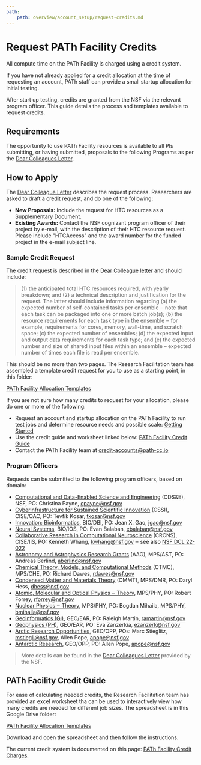 ```yaml
---
path:
    path: overview/account_setup/request-credits.md
---
```


# Request PATh Facility Credits

All compute time on the PATh Facility is charged using a credit system. 

If you have not already applied for a credit allocation at the time of requesting 
an account, PATh staff can provide a small startup allocation for initial testing. 

After start up testing, credits 
are granted from the NSF via the relevant program officer. This guide 
details the process and templates available to request credits. 

## Requirements

The opportunity to use PATh Facility resources is available to all PIs submitting, or having submitted, proposals to the
following Programs as per the [Dear Colleagues Letter][dear-colleague]. 

## How to Apply

The [Dear Colleague Letter][dear-colleague]
describes the request process. Researchers are asked to draft a credit request, 
and do one of the following: 

- **New Proposals:** Include the request for HTC resources as a Supplementary Document.
- **Existing Awards:** Contact the NSF cognizant program officer of their project by e-mail, with the description of their HTC resource request. Please include "HTCAccess" and the award number for the funded project in the e-mail subject line.

### Sample Credit Request

The credit request is described in the [Dear Colleague letter][dear-colleague] and should include: 

> (1) the anticipated total HTC resources required, with yearly breakdown; and (2) a technical description and justification for the request. The latter should include information regarding (a) the expected number of self-contained tasks per ensemble ‒ note that each task can be packaged into one or more batch job(s); (b) the resource requirements for each task type in the ensemble ‒ for example, requirements for cores, memory, wall-time, and scratch space; (c) the expected number of ensembles; (d) the expected input and output data requirements for each task type; and (e) the expected number and size of shared input files within an ensemble – expected number of times each file is read per ensemble. 

This should be no more than two pages. The Research Facilitation team has assembled a 
template credit request for you to use as a starting point, in this folder: 

[PATh Facility Allocation Templates][templates]

If you are not sure how many credits to request for your allocation, please do one 
or more of the following: 

- Request an account and startup allocation on the PATh Facility to run test jobs and determine resource needs and possible scale: [Getting Started](../getting-started/)
- Use the credit guide and worksheet linked below: [PATh Facility Credit Guide](#path-facility-credit-guide)
- Contact the PATh Facility team at credit-accounts@path-cc.io

### Program Officers

Requests can be submitted to the following program officers, based on domain: 

* [Computational and Data-Enabled Science and Engineering](https://beta.nsf.gov/funding/opportunities/computational-and-data-enabled-science-and-engineering-cdse-0) (CDS&E), NSF, PO: Christina Payne, [cpayne@nsf.gov](mailto:cpayne@nsf.gov)
* [Cyberinfrastructure for Sustained Scientific Innovation](https://beta.nsf.gov/funding/opportunities/cyberinfrastructure-sustained-scientific-innovation-cssi) (CSSI), CISE/OAC, PO: Tevfik Kosar, [tkosar@nsf.gov](mailto:tkosar@nsf.gov)
* [Innovation: Bioinformatics](https://beta.nsf.gov/funding/opportunities/innovation-bioinformatics), BIO/DBI, PO: Jean X. Gao, [jgao@nsf.gov](mailto:jgao@nsf.gov)
* [Neural Systems](https://beta.nsf.gov/funding/opportunities/neural-systems-0), BIO/IOS, PO: Evan Balaban, [ebalaban@nsf.gov](mailto:ebalaban@nsf.gov)
* [Collaborative Research in Computational Neuroscience](https://beta.nsf.gov/funding/opportunities/collaborative-research-computational-neuroscience-crcns) (CRCNS), CISE/IIS, PO: Kenneth Whang, [kwhang@nsf.gov](mailto:kwhang@nsf.gov) ‒ see also [NSF DCL 22-022](https://www.nsf.gov/publications/pub_summ.jsp?ods_key=nsf22022)
* [Astronomy and Astrophysics Research Grants](https://beta.nsf.gov/funding/opportunities/astronomy-and-astrophysics-research-grants-aag) (AAG), MPS/AST, PO: Andreas Berlind, [aberlind@nsf.gov](mailto:aberlind@nsf.gov)
* [Chemical Theory, Models, and Computational Methods](https://beta.nsf.gov/funding/opportunities/chemical-theory-models-and-computational-methods-ctmc-0) (CTMC), MPS/CHE, PO: Richard Dawes, [rdawes@nsf.gov](mailto:rdawes@nsf.gov)
* [Condensed Matter and Materials Theory](https://beta.nsf.gov/funding/opportunities/condensed-matter-and-materials-theory-cmmt-0) (CMMT), MPS/DMR, PO: Daryl Hess, [dhess@nsf.gov](mailto:dhess@nsf.gov)
* [Atomic, Molecular and Optical Physics ‒ Theory](https://beta.nsf.gov/funding/opportunities/atomic-molecular-and-optical-physics-theory-0), MPS/PHY, PO: Robert Forrey, [rforrey@nsf.gov](mailto:rforrey@nsf.gov)
* [Nuclear Physics ‒ Theory](https://beta.nsf.gov/funding/opportunities/nuclear-physics-theory-0), MPS/PHY, PO: Bogdan Mihaila, MPS/PHY, [bmihaila@nsf.gov](mailto:bmihaila@nsf.gov)
* [Geoinformatics (GI),](https://beta.nsf.gov/funding/opportunities/geoinformatics-gi) GEO/EAR, PO: Raleigh Martin, [ramartin@nsf.gov](mailto:ramartin@nsf.gov)
* [Geophysics (PH)](https://beta.nsf.gov/funding/opportunities/geophysics-ph-0), GEO/EAR, PO: Eva Zanzerkia, [ezanzerk@nsf.gov](mailto:ezanzerk@nsf.gov)
* [Arctic Research Opportunities](https://beta.nsf.gov/funding/opportunities/arctic-research-opportunities), GEO/OPP, POs: Marc Stieglitz, [mstiegli@nsf.gov](mailto:mstiegli@nsf.gov), Allen Pope, [apope@nsf.gov](mailto:apope@nsf.gov)
* [Antarctic Research](https://beta.nsf.gov/funding/opportunities/antarctic-research), GEO/OPP, PO: Allen Pope, [apope@nsf.gov](mailto:apope@nsf.gov)
  
> More details can be found in the [Dear Colleagues Letter](https://www.nsf.gov/pubs/2022/nsf22051/nsf22051.jsp) provided by the NSF.

## PATh Facility Credit Guide

For ease of calculating needed credits, the Research Facilitation team has provided 
an excel worksheet tha can be used to interactively view how many credits are needed 
for different job sizes. The spreadsheet is in this Google Drive folder: 

[PATh Facility Allocation Templates][templates]

Download and open the spreadsheet and then follow the instructions. 

The current credit system is documented on this page: 
[PATh Facility Credit Charges](../../references/credit-account-charges/). 

[dear-colleague]: https://www.nsf.gov/pubs/2022/nsf22051/nsf22051.jsp
[templates]: https://drive.google.com/drive/u/0/folders/1Cy_tVnmrwLfg5oyZbWsW8VpCctuf14BC
